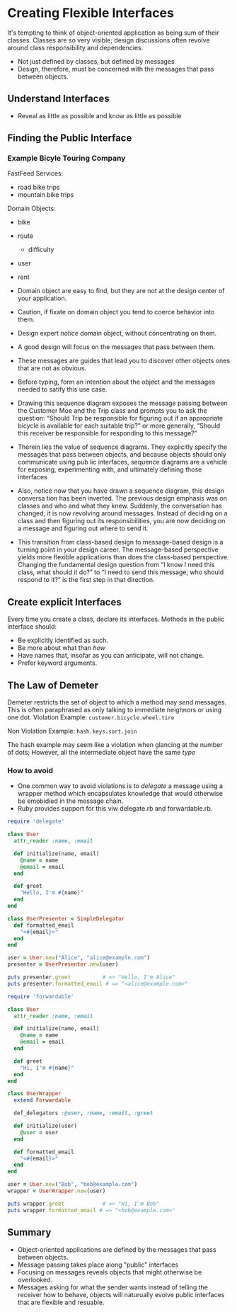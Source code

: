 # Creating Flexible Interfaces

It's tempting to think of object-oriented application as being sum of their
classes. Classes are so very visible; design discussions often revolve around class
responsibility and dependencies.

- Not just defined by classes, but defined by messages
- Design, therefore, must be concerned with the messages that pass between objects.

## Understand Interfaces

- Reveal as little as possible and know as little as possible

## Finding the Public Interface

### Example Bicyle Touring Company

FastFeed Services:
- road bike trips
- mountain bike trips

Domain Objects:
- bike
- route
  - difficulty  
- user
- rent

- Domain object are easy to find, but they are not at the design center of your application.
- Caution, if fixate on domain object you tend to coerce behavior into them.
- Design expert *notice* domain object, without concentrating on them.
- A good design will focus on the messages that pass between them.
- These messages are guides that lead you to discover other objects ones that are not as obvious.
- Before typing, form an intention about the object and the messages needed to satify this use case.

- Drawing this sequence diagram exposes the message passing between the 
  Customer Moe and the Trip class and prompts you to ask the question: “Should 
  Trip be responsible for figuring out if an appropriate bicycle is available for each 
  suitable trip?” or more generally, “Should this receiver be responsible for responding 
  to this message?”

- Therein lies the value of sequence diagrams. They explicitly specify the messages 
  that pass between objects, and because objects should only communicate using pub
  lic interfaces, sequence diagrams are a vehicle for exposing, experimenting with, and 
  ultimately defining those interfaces

- Also, notice now that you have drawn a sequence diagram, this design conversa
  tion has been inverted. The previous design emphasis was on classes and who and 
  what they knew. Suddenly, the conversation has changed; it is now revolving around 
  messages. Instead of deciding on a class and then figuring out its responsibilities, you 
  are now deciding on a message and figuring out where to send it.

- This transition from class-based design to message-based design is a turning 
  point in your design career. The message-based perspective yields more flexible 
  applications than does the class-based perspective. Changing the fundamental design 
  question from “I know I need this class, what should it do?” to “I need to send this 
message, who should respond to it?” is the first step in that direction.

## Create explicit Interfaces

Every time you create a class, declare its interfaces. Methods in the public interface should:
- Be explicitly identified as such.
- Be more about what than *how*
- Have names that, insofar as you can anticipate, will not change.
- Prefer keyword arguments.

## The Law of Demeter

Demeter restricts the set of object to which a method may *send* messages. This is often paraphrased as only talking to immediate neighnors or using one dot.
Violation Example:
`customer.bicycle.wheel.tire`

Non Violation Example:
`hash.keys.sort.join`

The hash example may seem like a violation when glancing at the number of dots; However, all the intermediate object have the same *type*

### How to avoid

- One common way to avoid violations is to *delegate* a message using a wrapper method which encapsulates knowledge that would otherwise be emobidied in the message chain.
- Ruby provides support for this viw delegate.rb and forwardable.rb.

```ruby
require 'delegate'

class User
  attr_reader :name, :email

  def initialize(name, email)
    @name = name
    @email = email
  end

  def greet
    "Hello, I'm #{name}"
  end
end

class UserPresenter < SimpleDelegator
  def formatted_email
    "<#{email}>"
  end
end

user = User.new("Alice", "alice@example.com")
presenter = UserPresenter.new(user)

puts presenter.greet          # => "Hello, I'm Alice"
puts presenter.formatted_email # => "<alice@example.com>"
```

```ruby
require 'forwardable'

class User
  attr_reader :name, :email

  def initialize(name, email)
    @name = name
    @email = email
  end

  def greet
    "Hi, I'm #{name}"
  end
end

class UserWrapper
  extend Forwardable

  def_delegators :@user, :name, :email, :greet

  def initialize(user)
    @user = user
  end

  def formatted_email
    "<#{email}>"
  end
end

user = User.new("Bob", "bob@example.com")
wrapper = UserWrapper.new(user)

puts wrapper.greet            # => "Hi, I'm Bob"
puts wrapper.formatted_email # => "<bob@example.com>"
```

## Summary

- Object-oriented applications are defined by the messages that pass between objects.
- Message passing takes place along "public" interfaces
- Focusing on messages reveals objects that might otherwise be overlooked.
- Messages asking for what the sender wants instead of telling the receiver how to behave,
  objects will naturually evolve public interfaces that are flexible and resuable.
